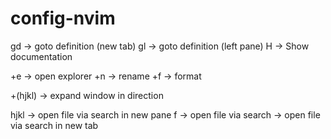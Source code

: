 # config-nvim

gd -> goto definition (new tab)
gl -> goto definition (left pane)
H -> Show documentation

<ctrl>+e -> open explorer
<ctrl>+n -> rename
<ctrl>+f -> format

<ctrl>+(hjkl) -> expand window in direction

<space> hjkl -> open file via search in new pane
<space> f -> open file via search
<space> <space> -> open file via search in new tab
